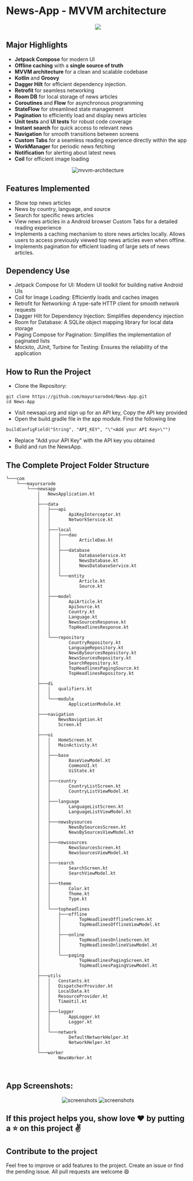 # News-App - MVVM architecture

<p align="center"><img src="https://github.com/mayursarode4/News-App/blob/main/assets/News-app_mvvm.png?description=1&forks=1&language=1&name=1&owner=1&pattern=Circuit%20Board&pulls=1&stargazers=1&theme=Dark"></p>



## Major Highlights

- **Jetpack Compose** for modern UI
- **Offline caching** with a **single source of truth**
- **MVVM architecture** for a clean and scalable codebase
- **Kotlin** and **Groovy**
- **Dagger Hilt** for efficient dependency injection.
- **Retrofit** for seamless networking
- **Room DB** for local storage of news articles
- **Coroutines** and **Flow** for asynchronous programming
- **StateFlow** for streamlined state management
- **Pagination** to efficiently load and display news articles
- **Unit tests** and **UI tests** for robust code coverage
- **Instant search** for quick access to relevant news
- **Navigation** for smooth transitions between screens
- **Custom Tabs** for a seamless reading experience directly within the app
- **WorkManager** for periodic news fetching
- **Notification** for alerting about latest news
- **Coil** for efficient image loading

<p align="center">
<img alt="mvvm-architecture"  src="https://github.com/mayursarode4/News-App/blob/main/assets/News_app_mvvm_architecture.JPG">
</p>

## Features Implemented

- Show top news articles
- News by country, language, and source
- Search for specific news articles
- View news articles in a Android browser Custom Tabs for a detailed reading experience
- Implements a caching mechanism to store news articles locally. Allows users to access previously viewed top news articles even when offline.
- Implements pagination for efficient loading of large sets of news articles.

## Dependency Use

- Jetpack Compose for UI: Modern UI toolkit for building native Android UIs
- Coil for Image Loading: Efficiently loads and caches images
- Retrofit for Networking: A type-safe HTTP client for smooth network requests
- Dagger Hilt for Dependency Injection: Simplifies dependency injection
- Room for Database: A SQLite object mapping library for local data storage
- Paging Compose for Pagination: Simplifies the implementation of paginated lists
- Mockito, JUnit, Turbine for Testing: Ensures the reliability of the application

## How to Run the Project

- Clone the Repository:
```
git clone https://github.com/mayursarode4/News-App.git
cd News-App
```
- Visit newsapi.org and sign up for an API key, Copy the API key provided
- Open the build.gradle file in the app module. Find the following line
```
buildConfigField("String", "API_KEY", "\"<Add your API Key>\"")
```
- Replace "Add your API Key" with the API key you obtained
- Build and run the NewsApp.


## The Complete Project Folder Structure

```
└───com
    └───mayursarode
        └───newsapp
            │   NewsApplication.kt
            │
            ├───data
            │   ├───api
            │   │       ApiKeyInterceptor.kt
            │   │       NetworkService.kt
            │   │
            │   ├───local
            │   │   ├───dao
            │   │   │       ArticleDao.kt
            │   │   │
            │   │   ├───database
            │   │   │       DatabaseService.kt
            │   │   │       NewsDatabase.kt
            │   │   │       NewsDatabaseService.kt
            │   │   │
            │   │   └───entity
            │   │           Article.kt
            │   │           Source.kt
            │   │
            │   ├───model
            │   │       ApiArticle.kt
            │   │       ApiSource.kt
            │   │       Country.kt
            │   │       Language.kt
            │   │       NewsSourcesResponse.kt
            │   │       TopHeadlinesResponse.kt
            │   │
            │   └───repository
            │           CountryRepository.kt
            │           LanguageRepository.kt
            │           NewsBySourcesRepository.kt
            │           NewsSourcesRepository.kt
            │           SearchRepository.kt
            │           TopHeadlinesPagingSource.kt
            │           TopHeadlinesRepository.kt
            │
            ├───di
            │   │   qualifiers.kt
            │   │
            │   └───module
            │           ApplicationModule.kt
            │
            ├───navigation
            │       NewsNavigation.kt
            │       Screen.kt
            │
            ├───ui
            │   │   HomeScreen.kt
            │   │   MainActivity.kt
            │   │
            │   ├───base
            │   │       BaseViewModel.kt
            │   │       CommonUI.kt
            │   │       UiState.kt
            │   │
            │   ├───country
            │   │       CountryListScreen.kt
            │   │       CountryListViewModel.kt
            │   │
            │   ├───language
            │   │       LanguageListScreen.kt
            │   │       LanguageListViewModel.kt
            │   │
            │   ├───newsbysources
            │   │       NewsBySourcesScreen.kt
            │   │       NewsBySourcesViewModel.kt
            │   │
            │   ├───newssources
            │   │       NewsSourcesScreen.kt
            │   │       NewsSourcesViewModel.kt
            │   │
            │   ├───search
            │   │       SearchScreen.kt
            │   │       SearchViewModel.kt
            │   │
            │   ├───theme
            │   │       Color.kt
            │   │       Theme.kt
            │   │       Type.kt
            │   │
            │   └───topheadlines
            │       ├───offline
            │       │       TopHeadlinesOfflineScreen.kt
            │       │       TopHeadlinesOfflineViewModel.kt
            │       │       
            │       ├───online
            │       │       TopHeadlinesOnlineScreen.kt
            │       │       TopHeadlinesOnlineViewModel.kt
            │       │
            │       └───paging
            │               TopHeadlinesPagingScreen.kt
            │               TopHeadlinesPagingViewModel.kt
            │
            ├───utils
            │   │   Constants.kt
            │   │   DispatcherProvider.kt
            │   │   LocalData.kt
            │   │   ResourceProvider.kt
            │   │   TimeUtil.kt
            │   │
            │   ├───logger
            │   │       AppLogger.kt
            │   │       Logger.kt
            │   │
            │   └───network
            │           DefaultNetworkHelper.kt
            │           NetworkHelper.kt
            │
            └───worker
                    NewsWorker.kt



```


<h2>App Screenshots:</h2>
<p align="center">
<img alt="screenshots"  src="https://github.com/mayursarode4/News-App/blob/main/assets/screenshot-1.JPG">
<img alt="screenshots"  src="https://github.com/mayursarode4/News-App/blob/main/assets/screenshot-2.JPG">
</p>



## If this project helps you, show love ❤️ by putting a ⭐ on this project ✌️

## Contribute to the project

Feel free to improve or add features to the project.
Create an issue or find the pending issue. All pull requests are welcome 😄
